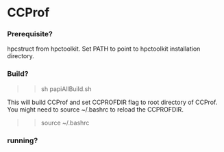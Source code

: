 # CCProf
### Prerequisite? ###
hpcstruct from hpctoolkit. Set PATH to point to hpctoolkit installation directory.

### Build? ###

>>sh papiAllBuild.sh

This will build CCProf and set CCPROFDIR flag to root directory of CCProf. You might need to source ~/.bashrc to reload the CCPROFDIR.

>> source ~/.bashrc

### running? ###
